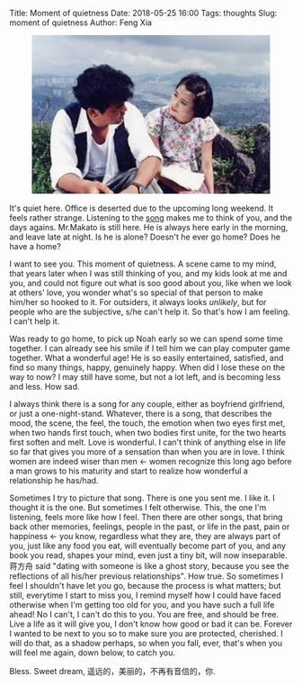 Title: Moment of quietness
Date: 2018-05-25 16:00
Tags: thoughts
Slug: moment of quietness
Author: Feng Xia

<figure class="col s12 center-align">
  <img src="/images/buliaoqing.jpeg" style="width:50vw;"/>
</figure>

It's quiet here. Office is deserted due to the upcoming long
weekend. It feels rather strange. Listening to the [song][1] makes me to
think of you, and the days agains. Mr.Makato is still here. He is
always here early in the morning, and leave late at night. Is he is
alone? Doesn't he ever go home? Does he have a home?

[1]: https://www.youtube.com/watch?v=MZqdlZ3juJI

I want to see you. This moment of quietness. A scene came to my mind,
that years later when I was still thinking of you, and my kids look at
me and you, and could not figure out what is soo good about you, like
when we look at others' love, you wonder what's so special of that
person to make him/her so hooked to it. For outsiders, it always looks
_unlikely_, but for people who are the subjective, s/he can't help it.
So that's how I am feeling. I can't help it.

Was ready to go home, to pick up Noah early so we can spend some time
together. I can already see his smile if I tell him we can play
computer game together. What a wonderful age! He is so easily
entertained, satisfied, and find so many things, happy, genuinely
happy. When did I lose these on the way to now? I may still have some,
but not a lot left, and is becoming less and less. How sad.

I always think there is a song for any couple, either as boyfriend
girlfriend, or just a one-night-stand. Whatever, there is a song, that
describes the mood, the scene, the feel, the touch, the emotion when
two eyes first met, when two hands first touch, when two bodies first
unite, for the two hearts first soften and melt. Love is wonderful. I
can't think of anything else in life so far that gives you more of a
sensation than when you are in love. I think women are indeed wiser
than men &larr; women recognize this long ago before a man grows to
his maturity and start to realize how wonderful a relationship he
has/had.

Sometimes I try to picture that song. There is one you sent me. I like
it. I thought it is the one. But sometimes I felt otherwise. This, the
one I'm listening, feels more like how I feel. Then there are other
songs, that bring back other memories, feelings, people in the past,
or life in the past, pain or happiness &larr; you know, regardless
what they are, they are always part of you, just like any food you
eat, will eventually become part of you, and any book you read, shapes
your mind, even just a tiny bit, will now inseparable. 蒋方舟 said
"dating with someone is like a ghost story, because you see the
reflections of all his/her previous relationships". How true. So
sometimes I feel I shouldn't have let you go, because the process is
what matters; but still, everytime I start to miss you, I remind
myself how I could have faced otherwise when I'm getting too old for
you, and you have such a full life ahead! No I can't, I can't do this
to you. You are free, and should be free. Live a life as it will give
you, I don't know how good or bad it can be. Forever I wanted to be
next to you so to make sure you are protected, cherished. I will do
that, as a shadow perhaps, so when you fall, ever, that's when you
will feel me again, down below, to catch you.

Bless. Sweet dream, 遥远的，美丽的，不再有音信的，你.
